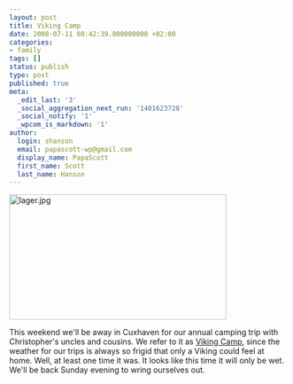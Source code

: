 ```yaml
---
layout: post
title: Viking Camp
date: 2008-07-11 08:42:39.000000000 +02:00
categories:
- family
tags: []
status: publish
type: post
published: true
meta:
  _edit_last: '3'
  _social_aggregation_next_run: '1401623728'
  _social_notify: '1'
  _wpcom_is_markdown: '1'
author:
  login: shanson
  email: papascott-wp@gmail.com
  display_name: PapaScott
  first_name: Scott
  last_name: Hanson
---
```

<p><a href="http://home.arcor.de/wikingerlager.de/Org/Lager/Lager.htm"><img src="https://www.papascott.de/wordpress/wp-content/uploads/2008/07/lager.jpg" alt="lager.jpg" border="0" width="392" height="226" /></a></p>
<p>This weekend we'll be away in Cuxhaven for our annual camping trip with Christopher's uncles and cousins. We refer to it as <a href="http://home.arcor.de/wikingerlager.de/Org/Lager/Lager.htm">Viking Camp</a>, since the weather for our trips is always so frigid that only a Viking could feel at home. Well, at least one time it was. It looks like this time it will only be wet. We'll be back Sunday evening to wring ourselves out.</p>
